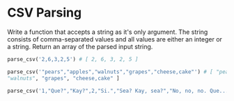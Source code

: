 # CSV Parsing

Write a function that accepts a string as it's only argument. The string
consists of comma-separated values and all values are either an integer or a
string. Return an array of the parsed input string.

```python
parse_csv('2,6,3,2,5') # [ 2, 6, 3, 2, 5 ]

parse_csv('"pears","apples","walnuts","grapes","cheese,cake"') # [ "pears", "apples",
"walnuts", "grapes", "cheese,cake" ]

parse_csv('1,"Que?","Kay?",2,"Si.","Sea? Kay, sea?","No, no, no. Que... ‘what’.",234,"Kay Watt?","Si, que ‘what’.","C.K. Watt?",3,"Yes!","comma,comma, comma , :)"') # [ 1, "Que?", "Kay?", 2, "Si.", "Sea? Kay, sea?", "No, no, no. Que... ‘what’." 234, "Kay Watt?", "Si, que ‘what’.", "C.K. Watt?", 3, "Yes!", "comma,comma, comma , :)" ]
```
